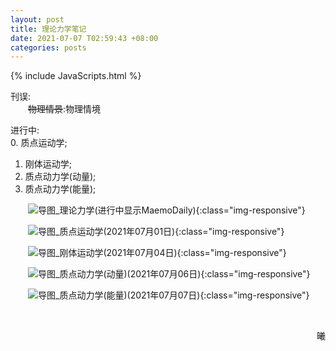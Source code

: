 ```yaml
---
layout: post
title: 理论力学笔记
date: 2021-07-07 T02:59:43 +08:00
categories: posts
---
```


{% include JavaScripts.html %}

刊误:  
&emsp;&emsp;~~物理情景~~:物理情境  

进行中:  
0. 质点运动学;  
1. 刚体运动学;  
2. 质点动力学(动量);  
3. 质点动力学(能量);  

&emsp;&emsp;![导图_理论力学(进行中显示MaemoDaily)](/include/MaemoDaily/Latest.jpg){:class="img-responsive"}  

&emsp;&emsp;![导图_质点运动学(2021年07月01日)](/include/TMC/0.质点运动学.png){:class="img-responsive"}  

&emsp;&emsp;![导图_刚体运动学(2021年07月04日)](/include/TMC/1.刚体运动学.png){:class="img-responsive"}  

&emsp;&emsp;![导图_质点动力学(动量)(2021年07月06日)](/include/TMC/2.质点动力学(动量).png){:class="img-responsive"}  

&emsp;&emsp;![导图_质点动力学(能量)(2021年07月07日)](/include/TMC/3.质点动力学(能量).png){:class="img-responsive"}  

&emsp;&emsp;
<p align="right">曦</p>
